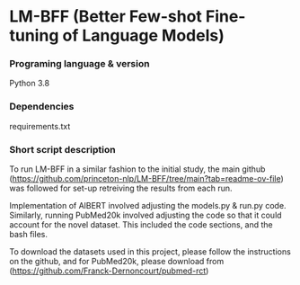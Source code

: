 # LM-BFF (**B**etter **F**ew-shot **F**ine-tuning of **L**anguage **M**odels)

### Programing language & version
Python 3.8

### Dependencies 
requirements.txt

### Short script description

To run LM-BFF in a similar fashion to the initial study, the main github (https://github.com/princeton-nlp/LM-BFF/tree/main?tab=readme-ov-file) was followed for set-up retreiving the results from each run.

Implementation of AlBERT involved adjusting the models.py & run.py code. Similarly, running PubMed20k involved adjusting the code so that it could account for the novel dataset. This included the code sections, and the bash files.

To download the datasets used in this project, please follow the instructions on the github, and for PubMed20k, please download from (https://github.com/Franck-Dernoncourt/pubmed-rct)

